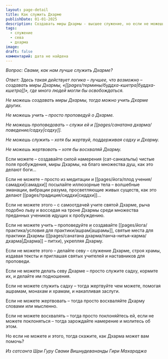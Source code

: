 ```yaml
---
layout: page-detail
title: Как служить Дхарме
publishDate: 01-01-2025
description: Создавать миры Дхармы - высшее служение, но если не можешь, учи, проповедуй, служи, жертвуй или хотя бы восхваляй Дхарму. Даже простое намерение и молитва о служении важны. Если не можешь ничего из этого - задай себе вопрос, Как Дхарма может мне помочь?
tags:
  - служение
  - сева
  - дхарма
image: 
draft: false
комментарий: дата не найдена
---
```


_Вопрос: Свами, как нам лучше служить Дхарме?_

_Ответ: Здесь такая действует логика – лучшее, что возможно – создавать миры Дхармы, «[[pages/термины/буддха-кшетра|буддха-кшетра]]», где много людей могли бы освобождаться._ 

_Не можешь создавать миры Дхармы, тогда можно учить Дхарме других._ 

_Не можешь учить – просто проповедуй о Дхарме._ 

_Не можешь проповедовать – служи ей и [[pages/санатана дхарма/поведение/садху|садху]]._ 

_Не можешь служить – хотя бы жертвуй, поддерживая садху и Дхарму._ 

_Не можешь жертвовать – хотя бы восхваляй Дхарму._

Если можете – создавайте силой намерения (сат-санкальпы) чистые поля пробуждения, миры Дхармы, на благо множества душ, как это делают боги...

Если не можете – просто из медитации и [[pages/йога/плод учения/самадхи|самадхи]] посылайте иллюзорные тела – волшебные эманации, вибрации разума, просветляющие живых существ, как это делают [[pages/традиция/сиддхи|сиддхи]]...

Если не можете этого – с самоотдачей учите святой Дхарме, рыча подобно льву и восседая на троне Дхармы среди множества преданных учеников идущих к пробуждению.

Если не можете учить – проповедуйте и создавайте [[pages/йога/практика/условия для практики/ашрам|ашрамы]], святые места для практики Дхармы ([[pages/санатана дхарма/панча-нитья-карма/дхарма|Дхарма]] – питхи), укрепляя Дхарму.

Если не можете этого – делайте севу – служение Дхарме, строя храмы, издавая тексты и приглашая святых учителей и наставников для проповеди.

Если не можете делать севу Дхарме – просто служите садху, кормите их, и делайте им подношения.

Если не можете служить садху – тогда жертвуйте чем можете, помогая ашрамам, монахам и храмам, и накапливая заслуги.

Если не можете жертвовать – тогда просто восхваляйте Дхарму словами или мысленно.

Если не можете восхвалять – тогда просто поклоняйтесь ей, если не можете поклоняться – тогда зарождайте намерение и молитесь об этом. 

Но если не можете и этого, тогда скажите, как Дхарма может вам помочь?

*Из сатсанга Шри Гуру Свами Вишнудевананды Гири Махараджа*

